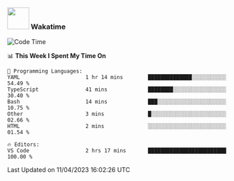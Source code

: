 ### <img src="https://media.giphy.com/media/VgCDAzcKvsR6OM0uWg/giphy.gif" width="50"> Wakatime

  <!--START_SECTION:waka-->
![Code Time](http://img.shields.io/badge/Code%20Time-1%2C357%20hrs%2041%20mins-blue)

📊 **This Week I Spent My Time On** 

```text
💬 Programming Languages: 
YAML                     1 hr 14 mins        ██████████████░░░░░░░░░░░   54.49 % 
TypeScript               41 mins             ████████░░░░░░░░░░░░░░░░░   30.40 % 
Bash                     14 mins             ███░░░░░░░░░░░░░░░░░░░░░░   10.75 % 
Other                    3 mins              █░░░░░░░░░░░░░░░░░░░░░░░░   02.66 % 
HTML                     2 mins              ░░░░░░░░░░░░░░░░░░░░░░░░░   01.54 % 

🔥 Editors: 
VS Code                  2 hrs 17 mins       █████████████████████████   100.00 % 
```


 Last Updated on 11/04/2023 16:02:26 UTC
<!--END_SECTION:waka-->
